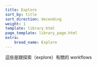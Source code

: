 ```yaml
---
title: Explore
sort_by: title
sort_direction: decending
weight: 1
template: library.html
page_template: library_page.html
extra: 
    bread_name: Explore
---
```


這些是跟探索（explore）有關的 workflows